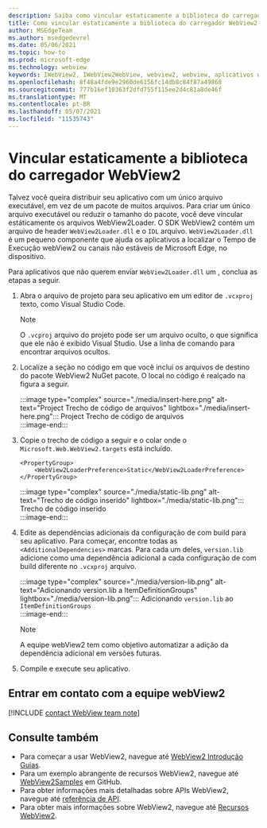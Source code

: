```yaml
---
description: Saiba como vincular estaticamente a biblioteca do carregador WebView2.
title: Como vincular estaticamente a biblioteca do carregador WebView2
author: MSEdgeTeam
ms.author: msedgedevrel
ms.date: 05/06/2021
ms.topic: how-to
ms.prod: microsoft-edge
ms.technology: webview
keywords: IWebView2, IWebView2WebView, webview2, webview, aplicativos win32, win32, edge, ICoreWebView2, ICoreWebView2Host, controle de navegador, html de borda
ms.openlocfilehash: 8f48a4fde9e2960de6156fc14db8c84f87a49868
ms.sourcegitcommit: 777b16ef10363f2dfd755f115ee2d4c81a8de46f
ms.translationtype: MT
ms.contentlocale: pt-BR
ms.lasthandoff: 05/07/2021
ms.locfileid: "11535743"
---
```

# <a name="statically-link-the-webview2-loader-library"></a>Vincular estaticamente a biblioteca do carregador WebView2  

Talvez você queira distribuir seu aplicativo com um único arquivo executável, em vez de um pacote de muitos arquivos. Para criar um único arquivo executável ou reduzir o tamanho do pacote, você deve vincular estáticamente os arquivos WebView2Loader. O SDK WebView2 contém um arquivo de header `WebView2Loader.dll` e o `IDL` arquivo. `WebView2Loader.dll` é um pequeno componente que ajuda os aplicativos a localizar o Tempo de Execução webView2 ou canais não estáveis de Microsoft Edge, no dispositivo.  

Para aplicativos que não querem enviar `WebView2Loader.dll` um , conclua as etapas a seguir.  

1.  Abra o arquivo de projeto para seu aplicativo em um editor de `.vcxproj` texto, como Visual Studio Code.  
    
    > [!NOTE]
    > O `.vcproj` arquivo do projeto pode ser um arquivo oculto, o que significa que ele não é exibido Visual Studio.  Use a linha de comando para encontrar arquivos ocultos.  
    
1.  Localize a seção no código em que você inclui os arquivos de destino do pacote WebView2 NuGet pacote.  O local no código é realçado na figura a seguir.  
    
    :::image type="complex" source="./media/insert-here.png" alt-text="Project Trecho de código de arquivos" lightbox="./media/insert-here.png":::
       Project Trecho de código de arquivos   
    :::image-end:::  
    
1.  Copie o trecho de código a seguir e o colar onde o `Microsoft.Web.WebView2.targets` está incluído.  
    
    ```xaml
    <PropertyGroup> 
        <WebView2LoaderPreference>Static</WebView2LoaderPreference> 
    </PropertyGroup>
    ```  
    
    :::image type="complex" source="./media/static-lib.png" alt-text="Trecho de código inserido" lightbox="./media/static-lib.png":::
       Trecho de código inserido  
    :::image-end:::  
    
1.  Edite as dependências adicionais da configuração de com build para seu aplicativo.  Para começar, encontre todas as `<AdditionalDependencies>` marcas. Para cada um deles, `version.lib` adicione como uma dependência adicional a cada configuração de com build diferente no `.vcxproj` arquivo.  
    
    :::image type="complex" source="./media/version-lib.png" alt-text="Adicionando version.lib a ItemDefinitionGroups" lightbox="./media/version-lib.png":::
       Adicionando `version.lib` ao `ItemDefinitionGroups`  
    :::image-end:::  
    
    > [!NOTE]
    > A equipe webView2 tem como objetivo automatizar a adição da dependência adicional em versões futuras.  
    
1.  Compile e execute seu aplicativo.  
    
## <a name="getting-in-touch-with-the-webview2-team"></a>Entrar em contato com a equipe webView2  

[!INCLUDE [contact WebView team note](../includes/contact-webview-team-note.md)]  

## <a name="see-also"></a>Consulte também  

*   Para começar a usar WebView2, navegue até [WebView2 Introdução Guias][Webview2MainGetStarted].  
*   Para um exemplo abrangente de recursos WebView2, navegue até [WebView2Samples][GithubMicrosoftedgeWebview2samples] em GitHub.
*   Para obter informações mais detalhadas sobre APIs WebView2, navegue até [referência de API][Webview2ApiReference].
*   Para obter mais informações sobre WebView2, navegue até [Recursos WebView2][Webview2MainNextSteps].
    
<!-- links -->  

[DevtoolsGuideChromiumMain]: ../index.md "Microsoft Edge (Chromium) ferramentas de desenvolvedor | Microsoft Docs"  

[Webview2ApiReference]: ../webview2-api-reference.md "Microsoft Edge Referência da API WebView2 | Microsoft Docs"  
[Webview2MainNextSteps]: ../index.md#next-steps "Próximas etapas - Introdução ao Microsoft Edge WebView2 (Visualização) | Microsoft Docs"  
[Webview2MainGetStarted]: ../index.md#get-started "Introdução - Introdução ao Microsoft Edge WebView2 (Visualização) | Microsoft Docs"  

[GithubMicrosoftedgeWebviewfeedbackMain]: https://github.com/MicrosoftEdge/WebViewFeedback "Comentários do WebView - MicrosoftEdge/WebViewFeedback | GitHub"  
[GithubMicrosoftedgeWebview2samples]: https://github.com/MicrosoftEdge/WebView2Samples "Exemplos de WebView2 - MicrosoftEdge/WebView2Samples | GitHub"  

[GithubMicrosoftVscodeJSDebugWhatsNew]: https://github.com/microsoft/vscode-js-debug#whats-new "Novidades? - Depurador JavaScript para Visual Studio Code - microsoft/vscode-js-debug | GitHub"  

[GithubMicrosoftVscodeEdgeDebug2ReadmeChromiumWebviewApplications]: https://github.com/microsoft/vscode-edge-debug2/blob/master/README.md#microsoft-edge-chromium-webview-applications "Microsoft Edge (Chromium) Aplicativos WebView - Visual Studio Code - Depurador para Microsoft Edge - microsoft/vscode-edge-debug2 | GitHub"  
